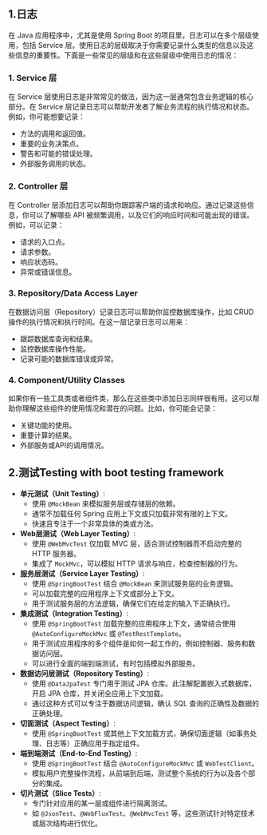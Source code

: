 ## 1.日志

在 Java 应用程序中，尤其是使用 Spring Boot 的项目里，日志可以在多个层级使用，包括 Service 层。使用日志的层级取决于你需要记录什么类型的信息以及这些信息的重要性。下面是一些常见的层级和在这些层级中使用日志的情况：

### 1. **Service 层**

在 Service 层使用日志是非常常见的做法，因为这一层通常包含业务逻辑的核心部分。在 Service 层记录日志可以帮助开发者了解业务流程的执行情况和状态。例如，你可能想要记录：

- 方法的调用和返回值。
- 重要的业务决策点。
- 警告和可能的错误处理。
- 外部服务调用的状态。

### 2. **Controller 层**

在 Controller 层添加日志可以帮助你跟踪客户端的请求和响应。通过记录这些信息，你可以了解哪些 API 被频繁调用，以及它们的响应时间和可能出现的错误。例如，可以记录：

- 请求的入口点。
- 请求参数。
- 响应状态码。
- 异常或错误信息。

### 3. **Repository/Data Access Layer**

在数据访问层（Repository）记录日志可以帮助你监控数据库操作，比如 CRUD 操作的执行情况和执行时间。在这一层记录日志可以用来：

- 跟踪数据库查询和结果。
- 监控数据库操作性能。
- 记录可能的数据库错误或异常。

### 4. **Component/Utility Classes**

如果你有一些工具类或者组件类，那么在这些类中添加日志同样很有用。这可以帮助你理解这些组件的使用情况和潜在的问题。比如，你可能会记录：

- 关键功能的使用。
- 重要计算的结果。
- 外部服务或API的调用情况。

## 2.测试Testing with boot testing framework

- **单元测试（Unit Testing）**:
  - 使用 `@MockBean` 来模拟服务层或存储层的依赖。
  - 通常不加载任何 Spring 应用上下文或只加载非常有限的上下文。
  - 快速且专注于一个非常具体的类或方法。
- **Web层测试（Web Layer Testing）**:
  - 使用 `@WebMvcTest` 仅加载 MVC 层，适合测试控制器而不启动完整的 HTTP 服务器。
  - 集成了 `MockMvc`，可以模拟 HTTP 请求与响应，检查控制器的行为。
- **服务层测试（Service Layer Testing）**:
  - 使用 `@SpringBootTest` 结合 `@MockBean` 来测试服务层的业务逻辑。
  - 可以加载完整的应用程序上下文或部分上下文。
  - 用于测试服务层的方法逻辑，确保它们在给定的输入下正确执行。
- **集成测试（Integration Testing）**:
  - 使用 `@SpringBootTest` 加载完整的应用程序上下文，通常结合使用 `@AutoConfigureMockMvc` 或 `@TestRestTemplate`。
  - 用于测试应用程序的多个组件是如何一起工作的，例如控制器、服务和数据访问层。
  - 可以进行全面的端到端测试，有时包括模拟外部服务。
- **数据访问层测试（Repository Testing）**:
  - 使用 `@DataJpaTest` 专门用于测试 JPA 仓库。此注解配置嵌入式数据库，开启 JPA 仓库，并关闭全应用上下文加载。
  - 通过这种方式可以专注于数据访问逻辑，确认 SQL 查询的正确性及数据的正确处理。
- **切面测试（Aspect Testing）**:
  - 使用 `@SpringBootTest` 或其他上下文加载方式，确保切面逻辑（如事务处理、日志等）正确应用于指定组件。
- **端到端测试（End-to-End Testing）**:
  - 使用 `@SpringBootTest` 结合 `@AutoConfigureMockMvc` 或 `WebTestClient`。
  - 模拟用户完整操作流程，从前端到后端，测试整个系统的行为以及各个部分的集成。
- **切片测试（Slice Tests）**:
  - 专门针对应用的某一层或组件进行隔离测试。
  - 如 `@JsonTest`、`@WebFluxTest`、`@WebMvcTest` 等，这些测试针对特定技术或层次结构进行优化。